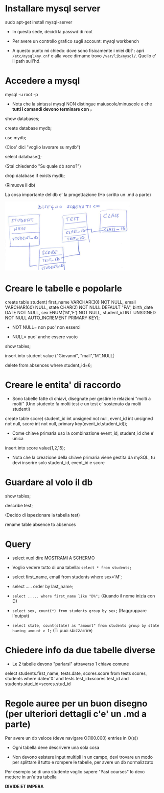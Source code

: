 # Installare mysql server
sudo apt-get install mysql-server

* In questa sede, decidi la passwd di root

* Per avere un controllo grafico sugli account: mysql workbench

* A questo punto mi chiedo: dove sono fisicamente i miei db? : apri `/etc/mysql/my.cnf` e alla voce dirname trovo `/var/lib/mysql/`. Quello e' il path sull'hd.

# Accedere a mysql 
mysql -u root -p

* Nota che la sintassi mysql NON distingue maiuscole/minuscole e che **tutti i comandi devono terminare con `;`**

show databases;

create database mydb;

use mydb;

(Cioe' dici "voglio lavorare su mydb")

select database();

(Stai chiedendo "Su quale db sono?")

drop database if exists mydb;

(Rimuove il db)

La cosa importante del db e' la progettazione (Ho scritto un .md a parte)

![alt tag](https://raw.githubusercontent.com/GiuseppeFasanella/DataBase_utilities/master/img/db_scheme.png)

# Creare le tabelle e popolarle

create table student(
first_name VARCHAR(30) NOT NULL,
email VARCHAR(60) NULL,
state CHAR(2) NOT NULL DEFAULT "PA",
birth_date DATE NOT NULL,
sex ENUM('M','F') NOT NULL,
student_id INT UNSIGNED NOT NULL AUTO_INCREMENT PRIMARY KEY);

* NOT NULL= non puo' non esserci

* NULL= puo' anche essere vuoto

show tables;

insert into student value
("Giovanni", "mail","M",NULL)

delete from absences
where student_id=6;

# Creare le entita' di raccordo

* Sono tabelle fatte di chiavi, disegnate per gestire le relazioni "molti a molti" (Uno studente fa molti test e un test e' sostenuto da molti studenti)

create table score(
student_id int unsigned not null,
event_id int unsigned not null,
score int not null,
primary key(event_id,student_id));

* Come chiave primaria uso la combinazione event_id, student_id che e' unica

insert into score value(1,2,15);

* Nota che la creazione della chiave primaria viene gestita da mySQL, tu devi inserire solo student_id, event_id e score

# Guardare al volo il db
show tables;

describe test;

(Decido di ispezionare la tabella test)

rename table absence to absences

# Query

* select vuol dire MOSTRAMI A SCHERMO

* Voglio vedere tutto di una tabella: `select * from students;`

* select first_name, email from students where sex='M';

* select ..... order by last_name;

* `select ..... where first_name like "D%";` (Quando il nome inizia con D)

* `select sex, count(*) from students group by sex;` (Raggruppare l'output)

* `select state, count(state) as "amount" from students group by state having amount > 1;` (Ti puoi sbizzarrire)

# Chiedere info da due tabelle diverse 

* Le 2 tabelle devono "parlarsi" attraverso 1 chiave comune

select students.first_name, tests.date, scores.score from tests scores, students where date='X' and tests.test_id=scores.test_id and students.stud_id=scores.stud_id

# Regole auree per un buon disegno (per ulteriori dettagli c'e' un .md a parte)

Per avere un db veloce (deve navigare O(100.000) entries in O(s))

* Ogni tabella deve descrivere una sola cosa

* Non devono esistere input multipli in un campo, devi trovare un modo per splittare il tutto e rompere le tabelle, per avere un db normalizzato

Per esempio se di uno studente voglio sapere "Past courses" lo devo mettere in un'altra tabella

**DIVIDE ET IMPERA**

 

